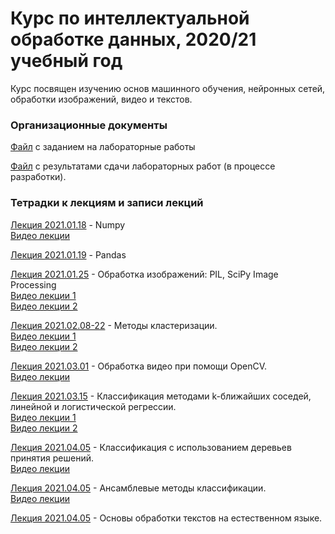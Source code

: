 # Курс по интеллектуальной обработке данных, 2020/21 учебный год

Курс посвящен изучению основ машинного обучения, нейронных сетей, обработки изображений, видео и текстов.

### Организационные документы

[Файл](https://docs.google.com/document/d/1jsdzHbi545Gm05rybSF_Sfw-DYpsjZhqlQmLxfFePLo/edit?usp=sharing) с заданием на лабораторные работы

[Файл](https://docs.google.com/spreadsheets/d/1VCe2vQokwhovOoktmc3KOXUuKvc0QRrD6ALH7LGqyTA/edit?usp=sharing) с результатами сдачи лабораторных работ (в процессе разработки).

### Тетрадки к лекциям и записи лекций

[Лекция 2021.01.18](https://github.com/klyshinsky/ML_and_CV_2021/blob/main/Lecture_20210118_numpy.ipynb) - Numpy  
[Видео лекции](https://youtu.be/8LpW6PADink)

[Лекция 2021.01.19](https://github.com/klyshinsky/ML_and_CV_2021/blob/main/Lecture_20210119_Pandas.ipynb) - Pandas

[Лекция 2021.01.25](https://github.com/klyshinsky/ML_and_CV_2021/blob/main/Lecture_20210125_image_processing.ipynb) - Обработка изображений: PIL, SciPy Image Processing  
[Видео лекции 1](https://youtu.be/R8pJLx2HAjA)  
[Видео лекции 2](https://youtu.be/oQ0WONVZ-Gs)

[Лекция 2021.02.08-22](https://github.com/klyshinsky/ML_and_CV_2021/blob/main/Lecture_20210201_clustering.ipynb) - Методы кластеризации.  
[Видео лекции 1](https://youtu.be/5CW_rfuwszI)  
[Видео лекции 2](https://youtu.be/OfTaXUA00f8)

[Лекция 2021.03.01](https://github.com/klyshinsky/ML_and_CV_2021/blob/main/Lecture_20210301_OpenCV.ipynb) - Обработка видео при помощи OpenCV.  
[Видео лекции](https://youtu.be/pLaq-uP8n6I)

[Лекция 2021.03.15](https://github.com/klyshinsky/ML_and_CV_2021/blob/main/Lecture_20210315_Classification.ipynb) - Классификация методами k-ближайших соседей, линейной и логистической регрессии.  
[Видео лекции 1](https://youtu.be/QBkjO7D8dx0)  
[Видео лекции 2](https://youtu.be/nSttoTLOyfI)  

[Лекция 2021.04.05](https://github.com/klyshinsky/ML_and_CV_2021/blob/main/Lecture_20210405_DecisionTrees.ipynb) - Классификация с использованием деревьев принятия решений.  
[Видео лекции](https://youtu.be/1OcbFauPBh0)

[Лекция 2021.04.05](https://github.com/klyshinsky/ML_and_CV_2021/blob/main/Lecture_20210412_Ensamble.ipynb) - Ансамблевые методы классификации.  
[Видео лекции](https://youtu.be/4ONpc7SSpVM)

[Лекция 2021.04.05](https://github.com/klyshinsky/ML_and_CV_2021/blob/main/Lecture_20210419_text_processing.ipynb) - Основы обработки текстов на естественном языке.